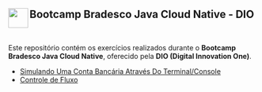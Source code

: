 <section style="display: flex; justify-content: flex-start; align-items: center;">
    <h1>
        <a href="https://www.dio.me/">
            <img align="left" width="40px" src="https://hermes.digitalinnovation.one/assets/diome/logo-minimized.png" >
        </a>
        <span>
            Bootcamp Bradesco Java Cloud Native - DIO</h1>
        </span>
    </h1>
</section>

Este repositório contém os exercícios realizados durante o **Bootcamp Bradesco Java Cloud Native**, oferecido pela **DIO (Digital Innovation One)**.

- [Simulando Uma Conta Bancária Através Do Terminal/Console](https://github.com/x86mota/DIO-JavaCloudNative/tree/main/BankAccount)
- [Controle de Fluxo](https://github.com/x86mota/DIO-JavaCloudNative/tree/main/FlowControl)
